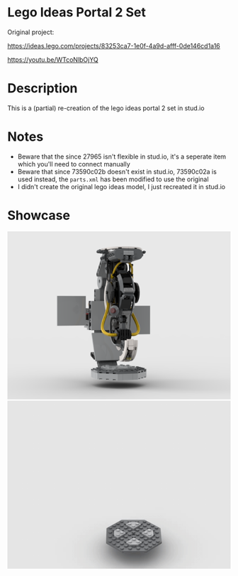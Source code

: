 # Lego Ideas Portal 2 Set
Original project:

https://ideas.lego.com/projects/83253ca7-1e0f-4a9d-afff-0de146cd1a16

https://youtu.be/WTcoNlbOjYQ

# Description
This is a (partial) re-creation of the lego ideas portal 2 set in stud.io

# Notes
* Beware that the since 27965 isn't flexible in stud.io, it's a seperate item which you'll need to connect manually
* Beware that since 73590c02b doesn't exist in stud.io, 73590c02a is used instead, the `parts.xml` has been modified to use the original
* I didn't create the original lego ideas model, I just recreated it in stud.io

# Showcase
![p1](Lego&#32;Ideas&#32;Portal&#32;2&#32;Set.png)
![p2](Lego&#32;Ideas&#32;Portal&#32;2&#32;Set.gif)
